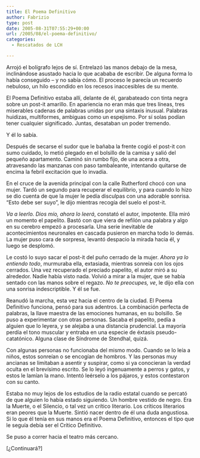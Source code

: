 ```yaml
---
title: El Poema Definitivo
author: Fabrizio
type: post
date: 2005-08-31T07:55:29+00:00
url: /2005/08/el-poema-definitivo/
categories:
  - Rescatados de LCH

---
```

Arrojó el bolígrafo lejos de sí. Entrelazó las manos debajo de la mesa, inclinándose asustado hacia lo que acababa de escribir. De alguna forma lo había conseguido &#8211; y no sabía cómo. El proceso le parecía un recuerdo nebuloso, un hilo escondido en los recesos inaccesibles de su mente.

El Poema Definitivo estaba allí, delante de él, garabateado con tinta negra sobre un post-it amarillo. En apariencia no eran más que tres líneas, tres miserables cadenas de palabras unidas por una sintaxis inusual. Palabras huidizas, multiformes, ambiguas como un espejismo. Por sí solas podían tener cualquier significado. Juntas, desataban un poder tremendo. 

Y él lo sabía.

Después de secarse el sudor que le bañaba la frente cogió el post-it con sumo cuidado, lo metió plegado en el bolsillo de la camisa y salió del pequeño apartamento. Caminó sin rumbo fijo, de una acera a otra, atravesando las manzanas con paso tambaleante, intentando quitarse de encima la febril excitación que lo invadía.

En el cruce de la avenida principal con la calle Rutherford chocó con una mujer. Tardó un segundo para recuperar el equilibrio, y para cuando lo hizo se dio cuenta de que la mujer le pedía disculpas con una adorable sonrisa. &#8220;Esto debe ser suyo&#8221;, le dijo mientras recogía del suelo el post-it. 

_Va a leerlo. Dios mío, ahora lo leerá_, constató el autor, impotente. Ella miró un momento el papelito. Bastó con que viera de refilón una palabra y algo en su cerebro empezó a procesarla. Una serie inevitable de acontecimientos neuronales en cascada pusieron en marcha todo lo demás. La mujer puso cara de sorpresa, levantó despacio la mirada hacia él, y luego se desplomó. 

Le costó lo suyo sacar el post-it del puño cerrado de la mujer. _Ahora ya lo entiendo todo_, murmuraba ella, extasiada, mientras sonreía con los ojos cerrados. Una vez recuperado el preciado papelito, el autor miró a su alrededor. Nadie había visto nada. Volvió a mirar a la mujer, que se había sentado con las manos sobre el regazo. _No te preocupes, ve_, le dijo ella con una sonrisa indescriptible. Y él se fue.

Reanudó la marcha, esta vez hacia el centro de la ciudad. El Poema Definitivo funciona, pensó para sus adentros. La combinación perfecta de palabras, la llave maestra de las emociones humanas, en su bolsillo. Se puso a experimentar con otras personas. Sacaba el papelito, pedía a alguien que lo leyera, y se alejaba a una distancia prudencial. La mayoría perdía el tono muscular y entraba en una especie de éxtasis pseudo-catatónico. Alguna clase de Síndrome de Stendhal, quizá.

Con algunas personas no funcionaba del mismo modo. Cuando se lo leía a niños, estos sonreían o se encogían de hombros. Y las personas muy ancianas se limitaban a asentir y suspirar, como si ya conocieran la verdad oculta en el brevísimo escrito. Se lo leyó ingenuamente a perros y gatos, y estos le lamían la mano. Intentó leérselo a los pájaros, y estos contestaron con su canto. 

Estaba no muy lejos de los estudios de la radio estatal cuando se percató de que alguien lo había estado siguiendo. Un hombre vestido de negro. Era la Muerte, o el Silencio, o tal vez un crítico literario. Los críticos literarios eran peores que la Muerte. Sintió nacer dentro de él una duda angustiosa. Si lo que él tenía en sus manos era el Poema Definitivo, entonces el tipo que le seguía debía ser el Crítico Definitivo.

Se puso a correr hacia el teatro más cercano.

[¿Continuará?]